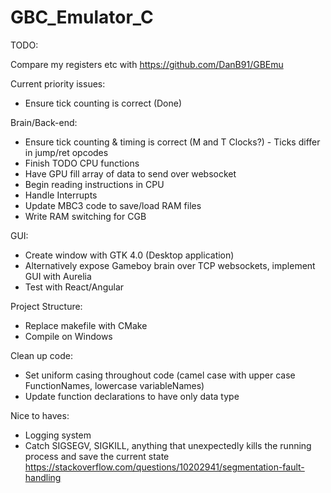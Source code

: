 # GBC_Emulator_C

TODO:

Compare my registers etc with https://github.com/DanB91/GBEmu

Current priority issues:
* Ensure tick counting is correct (Done)

Brain/Back-end:
* Ensure tick counting & timing is correct (M and T Clocks?) - Ticks differ in jump/ret opcodes
* Finish TODO CPU functions
* Have GPU fill array of data to send over websocket
* Begin reading instructions in CPU
* Handle Interrupts
* Update MBC3 code to save/load RAM files
* Write RAM switching for CGB

GUI:
* Create window with GTK 4.0 (Desktop application)
* Alternatively expose Gameboy brain over TCP websockets, implement GUI with Aurelia
* Test with React/Angular

Project Structure:
* Replace makefile with CMake
* Compile on Windows

Clean up code:
* Set uniform casing throughout code (camel case with upper case FunctionNames, lowercase variableNames)
* Update function declarations to have only data type

Nice to haves:
* Logging system
* Catch SIGSEGV, SIGKILL, anything that unexpectedly kills the running process and save the current state
https://stackoverflow.com/questions/10202941/segmentation-fault-handling